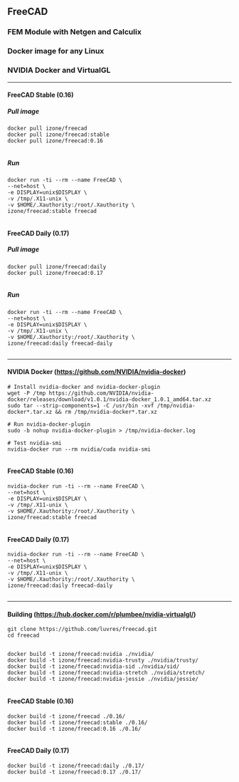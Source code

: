 ## FreeCAD
### FEM Module with Netgen and Calculix
### Docker image for any Linux
### NVIDIA Docker and VirtualGL
-----

#### FreeCAD Stable (0.16)
##### Pull image
```
docker pull izone/freecad
docker pull izone/freecad:stable
docker pull izone/freecad:0.16
```
```
```
##### Run
```
docker run -ti --rm --name FreeCAD \
--net=host \
-e DISPLAY=unix$DISPLAY \
-v /tmp/.X11-unix \
-v $HOME/.Xauthority:/root/.Xauthority \
izone/freecad:stable freecad
```
```
```
#### FreeCAD Daily (0.17)
##### Pull image
```
docker pull izone/freecad:daily
docker pull izone/freecad:0.17
```
```
```
##### Run
```
docker run -ti --rm --name FreeCAD \
--net=host \
-e DISPLAY=unix$DISPLAY \
-v /tmp/.X11-unix \
-v $HOME/.Xauthority:/root/.Xauthority \
izone/freecad:daily freecad-daily
```
```
```
-----
#### NVIDIA Docker (https://github.com/NVIDIA/nvidia-docker)
```
# Install nvidia-docker and nvidia-docker-plugin
wget -P /tmp https://github.com/NVIDIA/nvidia-docker/releases/download/v1.0.1/nvidia-docker_1.0.1_amd64.tar.xz
sudo tar --strip-components=1 -C /usr/bin -xvf /tmp/nvidia-docker*.tar.xz && rm /tmp/nvidia-docker*.tar.xz

# Run nvidia-docker-plugin
sudo -b nohup nvidia-docker-plugin > /tmp/nvidia-docker.log

# Test nvidia-smi
nvidia-docker run --rm nvidia/cuda nvidia-smi
```
```
```
#### FreeCAD Stable (0.16)
```
nvidia-docker run -ti --rm --name FreeCAD \
--net=host \
-e DISPLAY=unix$DISPLAY \
-v /tmp/.X11-unix \
-v $HOME/.Xauthority:/root/.Xauthority \
izone/freecad:stable freecad
```
```
```
#### FreeCAD Daily (0.17)
```
nvidia-docker run -ti --rm --name FreeCAD \
--net=host \
-e DISPLAY=unix$DISPLAY \
-v /tmp/.X11-unix \
-v $HOME/.Xauthority:/root/.Xauthority \
izone/freecad:daily freecad-daily
```

```
```
-----
#### Building (https://hub.docker.com/r/plumbee/nvidia-virtualgl/)
```
git clone https://github.com/luvres/freecad.git
cd freecad
```
```
```
```
docker build -t izone/freecad:nvidia ./nvidia/
docker build -t izone/freecad:nvidia-trusty ./nvidia/trusty/
docker build -t izone/freecad:nvidia-sid ./nvidia/sid/
docker build -t izone/freecad:nvidia-stretch ./nvidia/stretch/
docker build -t izone/freecad:nvidia-jessie ./nvidia/jessie/
```
```
```
#### FreeCAD Stable (0.16)
```
docker build -t izone/freecad ./0.16/
docker build -t izone/freecad:stable ./0.16/
docker build -t izone/freecad:0.16 ./0.16/
```
```
```
#### FreeCAD Daily (0.17)
```
docker build -t izone/freecad:daily ./0.17/
docker build -t izone/freecad:0.17 ./0.17/
```
